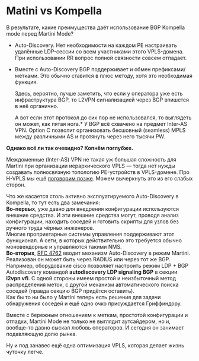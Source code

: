 # Matini vs Kompella

В результате, какие преимущества даёт использование BGP Kompella mode перед Martini Mode?

* Auto-Discovery. Нет необходимости на каждом PE настраивать удалённые LDP-сессии со всем участниками этого VPLS-домена. При использовании RR вопрос полной связности совсем отпадает.
* Вместе с Auto-Discovery BGP поддерживает и обмен префиксами/метками. Это обычно ставится в плюс методу, хотя это необходимая функция.  

  Здесь, вероятно, лучше заметить, что если у оператора уже есть инфраструктура BGP, то L2VPN сигнализацией через BGP впишется в неё органично.

  А вот если этот протокол до сих пор не использовался, то выглядеть он может, как пятая нога.\*   У BGP всё схвачено на предмет Inter-AS VPN. Option C позволит организовать бесшовный \(seamless\) MPLS между различными AS и протянуть через него тысячи PW.

**Однако всё ли так очевидно? Копнём поглубже.**

Междоменные \(Inter-AS\) VPN не такая уж большая сложность для Martini при организации иерархического VPLS — тогда нет нужды создавать полносвязную топологию PE-устройств в VPLS-домене. Про H-VPLS мы ещё [поговорим позже](12.-mpls-l2vpn.md#H-VPLS). Можем вычеркнуть это из его слабых сторон.

Что же касается столь активно эксплуатируемого Auto-Discovery в Kompella, то тут есть два замечания:  
**Во-первых**, уже давно для внедрения конфигурации используются внешние средства. И эти внешние средства могут, проводя анализ конфигурации, находить соседей и готовить скрипты для узлов без ручного труда чёрных инженеров.  
Многие проприетарные системы управления поддерживают этот функционал. А сети, в которых действительно это требуется обычно моновендорные и управляются такими NMS.  
**Во-вторых**, [RFC 4762](https://tools.ietf.org/html/rfc4762) вводит механизм Auto-Discovery в режим Martini. Реализован он может быть через RADIUS или через тот же BGP.  
Например, оборудование cisco позволяет настроить режим LDP + BGP Autodiscovery командой **autodiscovery LDP signaling BGP** в секции **l2vpn vfi**. С одной стороны имеем простой и неизбыточный метод распределения меток, с другой механизм автоматического поиска соседей \(правда секцию BGP придётся оставить\).  
Как бы то ни было у Martini теперь есть решения для задачи обнаружения соседей и ещё одно очко присуждается Гриффиндору.

Вместе с бережным отношением к меткам, простотой конфигурации и отладки, Martini Mode не только не выглядит аутсайдером, но и, вообще-то давно сыскал любовь операторов. И сегодня он занимает подавляющую долю рынка.

Ну и под занавес ещё одна оптимизация VPLS, которая делает жизнь чуточку легче.
